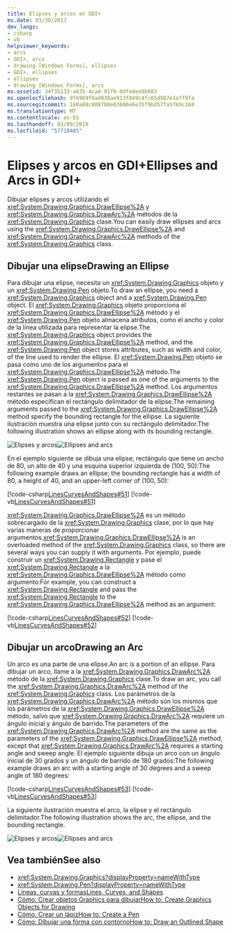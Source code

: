 ```yaml
---
title: Elipses y arcos en GDI+
ms.date: 03/30/2017
dev_langs:
- csharp
- vb
helpviewer_keywords:
- arcs
- GDI+, arcs
- drawing [Windows Forms], ellipses
- GDI+, ellipses
- ellipses
- drawing [Windows Forms], arcs
ms.assetid: 34f35133-a835-4ca4-81f6-0dfedee8b683
ms.openlocfilehash: 9f6969f9ad838ae913f049c4fc65d987e1aff9fa
ms.sourcegitcommit: 160a88c8087b0e63606e6e35f9bd57fa5f69c168
ms.translationtype: MT
ms.contentlocale: es-ES
ms.lasthandoff: 03/09/2019
ms.locfileid: "57718485"
---
```

# <a name="ellipses-and-arcs-in-gdi"></a><span data-ttu-id="84604-102">Elipses y arcos en GDI+</span><span class="sxs-lookup"><span data-stu-id="84604-102">Ellipses and Arcs in GDI+</span></span>
<span data-ttu-id="84604-103">Dibujar elipses y arcos utilizando el <xref:System.Drawing.Graphics.DrawEllipse%2A> y <xref:System.Drawing.Graphics.DrawArc%2A> métodos de la <xref:System.Drawing.Graphics> clase.</span><span class="sxs-lookup"><span data-stu-id="84604-103">You can easily draw ellipses and arcs using the <xref:System.Drawing.Graphics.DrawEllipse%2A> and <xref:System.Drawing.Graphics.DrawArc%2A> methods of the <xref:System.Drawing.Graphics> class.</span></span>  
  
## <a name="drawing-an-ellipse"></a><span data-ttu-id="84604-104">Dibujar una elipse</span><span class="sxs-lookup"><span data-stu-id="84604-104">Drawing an Ellipse</span></span>  
 <span data-ttu-id="84604-105">Para dibujar una elipse, necesita un <xref:System.Drawing.Graphics> objeto y un <xref:System.Drawing.Pen> objeto.</span><span class="sxs-lookup"><span data-stu-id="84604-105">To draw an ellipse, you need a <xref:System.Drawing.Graphics> object and a <xref:System.Drawing.Pen> object.</span></span> <span data-ttu-id="84604-106">El <xref:System.Drawing.Graphics> objeto proporciona el <xref:System.Drawing.Graphics.DrawEllipse%2A> método y el <xref:System.Drawing.Pen> objeto almacena atributos, como el ancho y color de la línea utilizada para representar la elipse.</span><span class="sxs-lookup"><span data-stu-id="84604-106">The <xref:System.Drawing.Graphics> object provides the <xref:System.Drawing.Graphics.DrawEllipse%2A> method, and the <xref:System.Drawing.Pen> object stores attributes, such as width and color, of the line used to render the ellipse.</span></span> <span data-ttu-id="84604-107">El <xref:System.Drawing.Pen> objeto se pasa como uno de los argumentos para el <xref:System.Drawing.Graphics.DrawEllipse%2A> método.</span><span class="sxs-lookup"><span data-stu-id="84604-107">The <xref:System.Drawing.Pen> object is passed as one of the arguments to the <xref:System.Drawing.Graphics.DrawEllipse%2A> method.</span></span> <span data-ttu-id="84604-108">Los argumentos restantes se pasan a la <xref:System.Drawing.Graphics.DrawEllipse%2A> método especifican el rectángulo delimitador de la elipse.</span><span class="sxs-lookup"><span data-stu-id="84604-108">The remaining arguments passed to the <xref:System.Drawing.Graphics.DrawEllipse%2A> method specify the bounding rectangle for the ellipse.</span></span> <span data-ttu-id="84604-109">La siguiente ilustración muestra una elipse junto con su rectángulo delimitador.</span><span class="sxs-lookup"><span data-stu-id="84604-109">The following illustration shows an ellipse along with its bounding rectangle.</span></span>  
  
 <span data-ttu-id="84604-110">![Elipses y arcos](./media/aboutgdip02-art05.gif "Aboutgdip02_art05")</span><span class="sxs-lookup"><span data-stu-id="84604-110">![Ellipses and arcs](./media/aboutgdip02-art05.gif "Aboutgdip02_art05")</span></span>  
  
 <span data-ttu-id="84604-111">En el ejemplo siguiente se dibuja una elipse; rectángulo que tiene un ancho de 80, un alto de 40 y una esquina superior izquierda de (100, 50):</span><span class="sxs-lookup"><span data-stu-id="84604-111">The following example draws an ellipse; the bounding rectangle has a width of 80, a height of 40, and an upper-left corner of (100, 50):</span></span>  
  
 [!code-csharp[LinesCurvesAndShapes#51](~/samples/snippets/csharp/VS_Snippets_Winforms/LinesCurvesAndShapes/CS/Class1.cs#51)]
 [!code-vb[LinesCurvesAndShapes#51](~/samples/snippets/visualbasic/VS_Snippets_Winforms/LinesCurvesAndShapes/VB/Class1.vb#51)]  
  
 <span data-ttu-id="84604-112"><xref:System.Drawing.Graphics.DrawEllipse%2A> es un método sobrecargado de la <xref:System.Drawing.Graphics> clase, por lo que hay varias maneras de proporcionar argumentos.</span><span class="sxs-lookup"><span data-stu-id="84604-112"><xref:System.Drawing.Graphics.DrawEllipse%2A> is an overloaded method of the <xref:System.Drawing.Graphics> class, so there are several ways you can supply it with arguments.</span></span> <span data-ttu-id="84604-113">Por ejemplo, puede construir un <xref:System.Drawing.Rectangle> y pase el <xref:System.Drawing.Rectangle> a la <xref:System.Drawing.Graphics.DrawEllipse%2A> método como argumento:</span><span class="sxs-lookup"><span data-stu-id="84604-113">For example, you can construct a <xref:System.Drawing.Rectangle> and pass the <xref:System.Drawing.Rectangle> to the <xref:System.Drawing.Graphics.DrawEllipse%2A> method as an argument:</span></span>  
  
 [!code-csharp[LinesCurvesAndShapes#52](~/samples/snippets/csharp/VS_Snippets_Winforms/LinesCurvesAndShapes/CS/Class1.cs#52)]
 [!code-vb[LinesCurvesAndShapes#52](~/samples/snippets/visualbasic/VS_Snippets_Winforms/LinesCurvesAndShapes/VB/Class1.vb#52)]  
  
## <a name="drawing-an-arc"></a><span data-ttu-id="84604-114">Dibujar un arco</span><span class="sxs-lookup"><span data-stu-id="84604-114">Drawing an Arc</span></span>  
 <span data-ttu-id="84604-115">Un arco es una parte de una elipse.</span><span class="sxs-lookup"><span data-stu-id="84604-115">An arc is a portion of an ellipse.</span></span> <span data-ttu-id="84604-116">Para dibujar un arco, llame a la <xref:System.Drawing.Graphics.DrawArc%2A> método de la <xref:System.Drawing.Graphics> clase.</span><span class="sxs-lookup"><span data-stu-id="84604-116">To draw an arc, you call the <xref:System.Drawing.Graphics.DrawArc%2A> method of the <xref:System.Drawing.Graphics> class.</span></span> <span data-ttu-id="84604-117">Los parámetros de la <xref:System.Drawing.Graphics.DrawArc%2A> método son los mismos que los parámetros de la <xref:System.Drawing.Graphics.DrawEllipse%2A> método, salvo que <xref:System.Drawing.Graphics.DrawArc%2A> requiere un ángulo inicial y ángulo de barrido.</span><span class="sxs-lookup"><span data-stu-id="84604-117">The parameters of the <xref:System.Drawing.Graphics.DrawArc%2A> method are the same as the parameters of the <xref:System.Drawing.Graphics.DrawEllipse%2A> method, except that <xref:System.Drawing.Graphics.DrawArc%2A> requires a starting angle and sweep angle.</span></span> <span data-ttu-id="84604-118">El ejemplo siguiente dibuja un arco con un ángulo inicial de 30 grados y un ángulo de barrido de 180 grados:</span><span class="sxs-lookup"><span data-stu-id="84604-118">The following example draws an arc with a starting angle of 30 degrees and a sweep angle of 180 degrees:</span></span>  
  
 [!code-csharp[LinesCurvesAndShapes#53](~/samples/snippets/csharp/VS_Snippets_Winforms/LinesCurvesAndShapes/CS/Class1.cs#53)]
 [!code-vb[LinesCurvesAndShapes#53](~/samples/snippets/visualbasic/VS_Snippets_Winforms/LinesCurvesAndShapes/VB/Class1.vb#53)]  
  
 <span data-ttu-id="84604-119">La siguiente ilustración muestra el arco, la elipse y el rectángulo delimitador.</span><span class="sxs-lookup"><span data-stu-id="84604-119">The following illustration shows the arc, the ellipse, and the bounding rectangle.</span></span>  
  
 <span data-ttu-id="84604-120">![Elipses y arcos](./media/aboutgdip02-art06.gif "Aboutgdip02_art06")</span><span class="sxs-lookup"><span data-stu-id="84604-120">![Ellipses and arcs](./media/aboutgdip02-art06.gif "Aboutgdip02_art06")</span></span>  
  
## <a name="see-also"></a><span data-ttu-id="84604-121">Vea también</span><span class="sxs-lookup"><span data-stu-id="84604-121">See also</span></span>
- <xref:System.Drawing.Graphics?displayProperty=nameWithType>
- <xref:System.Drawing.Pen?displayProperty=nameWithType>
- [<span data-ttu-id="84604-122">Líneas, curvas y formas</span><span class="sxs-lookup"><span data-stu-id="84604-122">Lines, Curves, and Shapes</span></span>](lines-curves-and-shapes.md)
- [<span data-ttu-id="84604-123">Cómo: Crear objetos Graphics para dibujar</span><span class="sxs-lookup"><span data-stu-id="84604-123">How to: Create Graphics Objects for Drawing</span></span>](how-to-create-graphics-objects-for-drawing.md)
- [<span data-ttu-id="84604-124">Cómo: Crear un lápiz</span><span class="sxs-lookup"><span data-stu-id="84604-124">How to: Create a Pen</span></span>](how-to-create-a-pen.md)
- [<span data-ttu-id="84604-125">Cómo: Dibujar una forma con contorno</span><span class="sxs-lookup"><span data-stu-id="84604-125">How to: Draw an Outlined Shape</span></span>](how-to-draw-an-outlined-shape.md)
